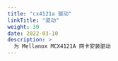 ```yaml
---
title: "cx4121a 驱动"
linkTitle: "驱动"
weight: 30
date: 2022-03-10
description: >
  为 Mellanox MCX4121A 网卡安装驱动
---
```

